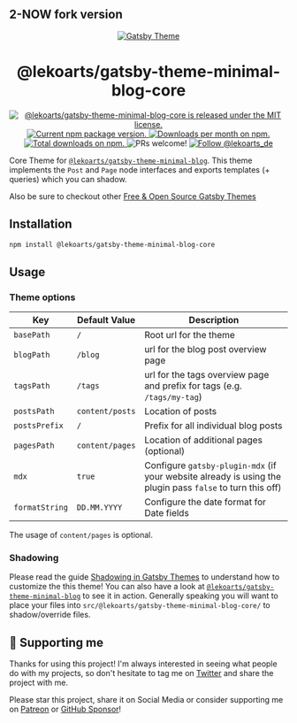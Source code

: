## 2-NOW fork version

<p align="center">
  <a href="https://themes.lekoarts.de">
    <img alt="Gatsby Theme" src="https://img.lekoarts.de/gatsby/gatsby-themes-illustration.png" />
  </a>
</p>
<h1 align="center">
  @lekoarts/gatsby-theme-minimal-blog-core
</h1>

<p align="center">
  <a href="https://github.com/LekoArts/gatsby-themes/blob/master/LICENSE">
    <img src="https://img.shields.io/badge/license-MIT-blue.svg" alt="@lekoarts/gatsby-theme-minimal-blog-core is released under the MIT license." />
  </a>
  <a href="https://www.npmjs.org/package/@lekoarts/gatsby-theme-minimal-blog-core">
    <img src="https://img.shields.io/npm/v/@lekoarts/gatsby-theme-minimal-blog-core.svg" alt="Current npm package version." />
  </a>
  <a href="https://npmcharts.com/compare/@lekoarts/gatsby-theme-minimal-blog-core?minimal=true">
    <img src="https://img.shields.io/npm/dm/@lekoarts/gatsby-theme-minimal-blog-core.svg" alt="Downloads per month on npm." />
  </a>
  <a href="https://npmcharts.com/compare/@lekoarts/gatsby-theme-minimal-blog-core?minimal=true">
    <img src="https://img.shields.io/npm/dt/@lekoarts/gatsby-theme-minimal-blog-core.svg" alt="Total downloads on npm." />
  </a>
  <img src="https://img.shields.io/badge/PRs-welcome-brightgreen.svg" alt="PRs welcome!" />
  <a href="https://twitter.com/intent/follow?screen_name=lekoarts_de">
      <img src="https://img.shields.io/twitter/follow/lekoarts_de.svg?label=Follow%20@lekoarts_de" alt="Follow @lekoarts_de" />
    </a>
</p>

Core Theme for [`@lekoarts/gatsby-theme-minimal-blog`](https://github.com/LekoArts/gatsby-themes/tree/master/themes/gatsby-theme-minimal-blog). This theme implements the `Post` and `Page` node interfaces and exports templates (+ queries) which you can shadow.

Also be sure to checkout other [Free & Open Source Gatsby Themes](https://themes.lekoarts.de)

## Installation

```sh
npm install @lekoarts/gatsby-theme-minimal-blog-core
```

## Usage

### Theme options

| Key            | Default Value   | Description                                                                                               |
| -------------- | --------------- | --------------------------------------------------------------------------------------------------------- |
| `basePath`     | `/`             | Root url for the theme                                                                                    |
| `blogPath`     | `/blog`         | url for the blog post overview page                                                                       |
| `tagsPath`     | `/tags`         | url for the tags overview page and prefix for tags (e.g. `/tags/my-tag`)                                  |
| `postsPath`    | `content/posts` | Location of posts                                                                                         |
| `postsPrefix`  | `/`             | Prefix for all individual blog posts                                                                      |
| `pagesPath`    | `content/pages` | Location of additional pages (optional)                                                                   |
| `mdx`          | `true`          | Configure `gatsby-plugin-mdx` (if your website already is using the plugin pass `false` to turn this off) |
| `formatString` | `DD.MM.YYYY`    | Configure the date format for Date fields                                                                 |

The usage of `content/pages` is optional.

### Shadowing

Please read the guide [Shadowing in Gatsby Themes](https://www.gatsbyjs.org/docs/themes/shadowing/) to understand how to customize the this theme! You can also have a look at [`@lekoarts/gatsby-theme-minimal-blog`](https://github.com/LekoArts/gatsby-themes/tree/master/themes/gatsby-theme-minimal-blog) to see it in action. Generally speaking you will want to place your files into `src/@lekoarts/gatsby-theme-minimal-blog-core/` to shadow/override files.

## 🌟 Supporting me

Thanks for using this project! I'm always interested in seeing what people do with my projects, so don't hesitate to tag me on [Twitter](https://twitter.com/lekoarts_de) and share the project with me.

Please star this project, share it on Social Media or consider supporting me on [Patreon](https://www.patreon.com/lekoarts) or [GitHub Sponsor](https://github.com/sponsors/LekoArts)!
